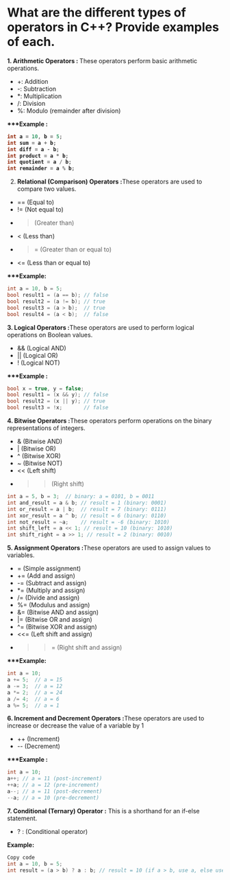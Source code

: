 <b><h1>What are the different types of operators in C++? Provide examples of each.</b></h1>

<b> 1. Arithmetic Operators : </b>These operators perform basic arithmetic operations.

- +: Addition
- -: Subtraction
- *: Multiplication
- /: Division
- %: Modulo (remainder after division)

<b>***Example :
```c 
int a = 10, b = 5;
int sum = a + b;      
int diff = a - b;     
int product = a * b;  
int quotient = a / b; 
int remainder = a % b;
```
2. Relational (Comparison) Operators :</b>These operators are used to compare two values.

- == (Equal to)
- != (Not equal to)
- > (Greater than)
- < (Less than)
-  >= (Greater than or equal to)
- <= (Less than or equal to)

<b>***Example: </b>

```C
int a = 10, b = 5;
bool result1 = (a == b); // false
bool result2 = (a != b); // true
bool result3 = (a > b);  // true
bool result4 = (a < b);  // false
```

<b> 3. Logical Operators :</b>These operators are used to perform logical operations on Boolean values.

- && (Logical AND)
- || (Logical OR)
- ! (Logical NOT)

<b>***Example :</b>
```c
bool x = true, y = false;
bool result1 = (x && y); // false
bool result2 = (x || y); // true
bool result3 = !x;       // false
```

<b>4. Bitwise Operators :</b>These operators perform operations on the binary representations of integers.

- & (Bitwise AND)
- | (Bitwise OR)
- ^ (Bitwise XOR)
- ~ (Bitwise NOT)
- << (Left shift)
- >> (Right shift)

```c
int a = 5, b = 3;  // binary: a = 0101, b = 0011
int and_result = a & b; // result = 1 (binary: 0001)
int or_result = a | b;  // result = 7 (binary: 0111)
int xor_result = a ^ b; // result = 6 (binary: 0110)
int not_result = ~a;    // result = -6 (binary: 1010)
int shift_left = a << 1; // result = 10 (binary: 1010)
int shift_right = a >> 1; // result = 2 (binary: 0010)
```

<b>5. Assignment Operators :</b>These operators are used to assign values to variables.

- = (Simple assignment)
- += (Add and assign)
- -= (Subtract and assign)
- *= (Multiply and assign)
- /= (Divide and assign)
- %= (Modulus and assign)
- &= (Bitwise AND and assign)
- |= (Bitwise OR and assign)
- ^= (Bitwise XOR and assign)
- <<= (Left shift and assign)
- >>= (Right shift and assign)

<b>***Example:</b>

```c
int a = 10;
a += 5;  // a = 15
a -= 3;  // a = 12
a *= 2;  // a = 24
a /= 4;  // a = 6
a %= 5;  // a = 1
```

<b>6. Increment and Decrement Operators :</b>These operators are used to increase or decrease the value of a variable by 1

- ++ (Increment)
- -- (Decrement)

<b>***Example :</b>

```c
int a = 10;
a++; // a = 11 (post-increment)
++a; // a = 12 (pre-increment)
a--; // a = 11 (post-decrement)
--a; // a = 10 (pre-decrement)
```

<b>7. Conditional (Ternary) Operator :</b> This is a shorthand for an if-else statement.

- ? : (Conditional operator)

<b>Example:</b>

```c
Copy code
int a = 10, b = 5;
int result = (a > b) ? a : b; // result = 10 (if a > b, use a, else use b)
```
